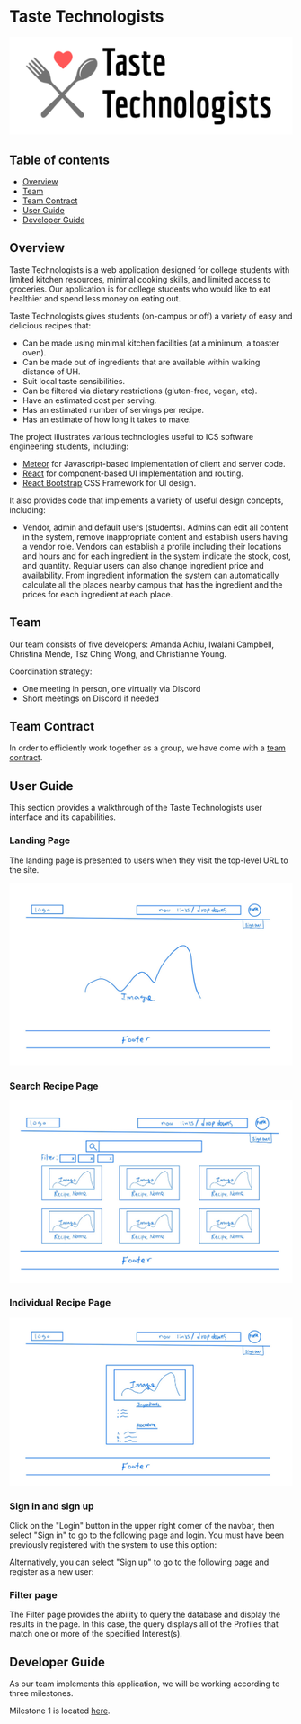 # Taste Technologists

![](FaS-BldTrnsprnt.png)

## Table of contents

* [Overview](#overview)
* [Team](#team)
* [Team Contract](#team-contract)
* [User Guide](#user-guide)
* [Developer Guide](#developer-guide)

## Overview

Taste Technologists is a web application designed for college students with limited kitchen resources, minimal cooking skills, and limited access to groceries. Our application is for college students who would like to eat healthier and spend less money on eating out.

Taste Technologists gives students (on-campus or off) a variety of easy and delicious recipes that:
* Can be made using minimal kitchen facilities (at a minimum, a toaster oven).
* Can be made out of ingredients that are available within walking distance of UH.
* Suit local taste sensibilities.
* Can be filtered via dietary restrictions (gluten-free, vegan, etc).
* Have an estimated cost per serving.
* Has an estimated number of servings per recipe.
* Has an estimate of how long it takes to make.


The project illustrates various technologies useful to ICS software engineering students, including:
* [Meteor](https://www.meteor.com/) for Javascript-based implementation of client and server code.
* [React](https://reactjs.org/) for component-based UI implementation and routing.
* [React Bootstrap](https://react-bootstrap.github.io/) CSS Framework for UI design.

It also provides code that implements a variety of useful design concepts, including:

* Vendor, admin and default users (students).  Admins can edit all content in the system, remove inappropriate content and establish users having a vendor role. Vendors can establish a profile including their locations and hours and for each ingredient in the system indicate the stock, cost, and quantity. Regular users can also change ingredient price and availability.  From ingredient information the system can automatically calculate all the places nearby campus that has the ingredient and the prices for each ingredient at each place. 


## Team
Our team consists of five developers: Amanda Achiu, Iwalani Campbell, Christina Mende, Tsz Ching Wong, and Christianne Young.

Coordination strategy:
* One meeting in person, one virtually via Discord
* Short meetings on Discord if needed

## Team Contract
In order to efficiently work together as a group, we have come with a [team contract](https://docs.google.com/document/d/1sjqEOUAvMnTnnFC-cFGRXGMhvwe6CVLrR_du6l2pfGI/edit?usp=sharing).

## User Guide

This section provides a walkthrough of the Taste Technologists user interface and its capabilities.

### Landing Page

The landing page is presented to users when they visit the top-level URL to the site.

![](landing.jpg)

### Search Recipe Page 

![](search.jpg)

### Individual Recipe Page

![](individual_recipt.jpg)

### Sign in and sign up

Click on the "Login" button in the upper right corner of the navbar, then select "Sign in" to go to the following page and login. You must have been previously registered with the system to use this option:



Alternatively, you can select "Sign up" to go to the following page and register as a new user:


### Filter page

The Filter page provides the ability to query the database and display the results in the page. In this case, the query displays all of the Profiles that match one or more of the specified Interest(s).


## Developer Guide

As our team implements this application, we will be working according to three milestones.

Milestone 1 is located [here](https://github.com/orgs/taste-technologists/projects/1).

